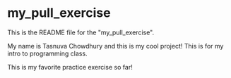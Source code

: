 # my_pull_exercise

This is the README file for the "my_pull_exercise".

My name is Tasnuva Chowdhury and this is my cool project!
This is for my intro to programming class.

This is my favorite practice exercise so far!
